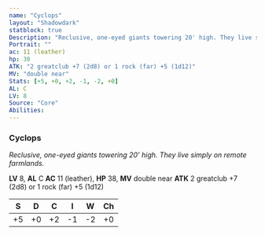 ```yaml
---
name: "Cyclops"
layout: "Shadowdark"
statblock: true
Description: "Reclusive, one-eyed giants towering 20' high. They live simply on remote farmlands."
Portrait: ""
ac: 11 (leather)
hp: 38
ATK: "2 greatclub +7 (2d8) or 1 rock (far) +5 (1d12)"
MV: "double near"
Stats: [+5, +0, +2, -1, -2, +0]
AL: C
LV: 8
Source: "Core"
Abilities:
---
```


### Cyclops

_Reclusive, one-eyed giants towering 20' high. They live simply on remote farmlands._

**LV** 8, **AL** C
**AC** 11 (leather), **HP** 38, **MV** double near
**ATK** 2 greatclub +7 (2d8) or 1 rock (far) +5 (1d12)

|  S  |  D  |  C  |  I  |  W  |  Ch  |
|:---:|:---:|:---:|:---:|:---:|:----:|
| +5 | +0 | +2 | -1 | -2 | +0 |

